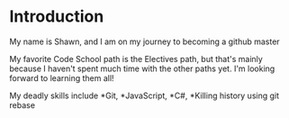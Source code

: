Introduction
==========

My name is Shawn, and I am on my journey to becoming a github master

My favorite Code School path is the Electives path, but that's mainly because I haven't spent much time with the other paths yet. I'm looking forward to learning them all!

My deadly skills include *Git, *JavaScript, *C#, *Killing history using git rebase